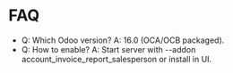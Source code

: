 # FAQ

- Q: Which Odoo version? A: 16.0 (OCA/OCB packaged).
- Q: How to enable? A: Start server with --addon account_invoice_report_salesperson or install in UI.
